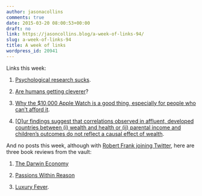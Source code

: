 ```yaml
---
author: jasonacollins
comments: true
date: 2015-03-20 08:00:53+00:00
draft: no
link: https://jasoncollins.blog/a-week-of-links-94/
slug: a-week-of-links-94
title: A week of links
wordpress_id: 20941
---
```


Links this week:






	
  1. [Psychological research sucks](http://slatestarcodex.com/2015/03/11/too-good-to-be-true/).

	
  2. [Are humans getting cleverer](http://www.bbc.com/news/magazine-31556802)?

	
  3. [Why the $10,000 Apple Watch is a good thing, especially for people who can’t afford it](http://www.vox.com/2015/3/11/8190093/apple-watch-gold).

	
  4. [[O]ur findings suggest that correlations observed in affluent, developed countries between (i) wealth and health or (ii) parental income and children’s outcomes do not reflect a causal effect of wealth](http://www.arnoldkling.com/blog/the-null-hypothesis-for-income-and-wealth/).




And no posts this week, although with [Robert Frank joining Twitter](https://twitter.com/econnaturalist), here are three book reviews from the vault:






	
  1. [The Darwin Economy](https://jasoncollins.blog/franks-the-darwin-economy/)

	
  2. [Passions Within Reason](https://jasoncollins.blog/franks-passions-within-reason/)

	
  3. [Luxury Fever](https://jasoncollins.blog/franks-luxury-fever/).


